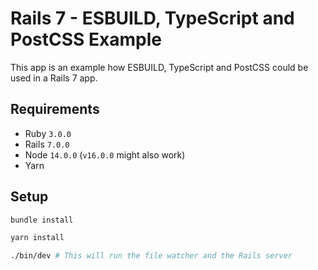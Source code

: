 # Rails 7 - ESBUILD, TypeScript and PostCSS Example

This app is an example how ESBUILD, TypeScript and PostCSS could be used in a Rails 7 app.

## Requirements

- Ruby `3.0.0`
- Rails `7.0.0`
- Node `14.0.0` (`v16.0.0` might also work)
- Yarn

## Setup

```bash
bundle install
```

```bash
yarn install
```

```bash
./bin/dev # This will run the file watcher and the Rails server
```

